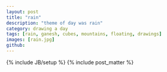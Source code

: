 ```yaml
---
layout: post
title: "rain"
description: "theme of day was rain"
category: drawing a day
tags: [rain, ganesh, cubes, mountains, floating, drawings]
images: [rain.jpg]
github: 
---
```

{% include JB/setup %}
{% include post_matter %}